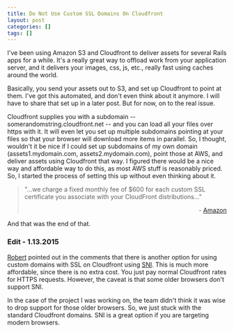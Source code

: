 ```yaml
---
title: Do Not Use Custom SSL Domains On Cloudfront
layout: post
categories: []
tags: []
---
```


I've been using Amazon S3 and Cloudfront to deliver assets for several Rails apps for a while. It's a really great way to offload work from your application server, and it delivers your images, css, js, etc., really fast using caches around the world. 

Basically, you send your assets out to S3, and set up Cloudfront to point at them. I've got this automated, and don't even think about it anymore. I will have to share that set up in a later post. But for now, on to the real issue.

Cloudfront supplies you with a subdomain -- somerandomstring.cloudfront.net -- and you can load all your files over https with it. It will even let you set up multiple subdomains pointing at your files so that your browser will download more items in parallel. So, I thought, wouldn't it be nice if I could set up subdomains of my own domain (assets1.mydomain.com, assets2.mydomain.com), point those at AWS, and deliver assets using Cloudfront that way. I figured there would be a nice way and affordable way to do this, as most AWS stuff is reasonably priced. So, I started the process of setting this up without even thinking about it.

>  "...we charge a fixed monthly fee of $600 for each custom SSL certificate you associate with your CloudFront distributions..." <br> <div style="text-align:right;">- [Amazon](http://aws.amazon.com/cloudfront/custom-ssl-domains/)</div>

And that was the end of that.

### Edit - 1.13.2015

[Robert](https://disqus.com/by/fnordfish/) pointed out in the comments that there is another option for using custom domains with SSL on Cloudfront using [SNI](http://docs.aws.amazon.com/AmazonCloudFront/latest/DeveloperGuide/SecureConnections.html#cnames-https-sni). This is much more affordable, since there is no extra cost. You just pay normal Cloudfront rates for HTTPS requests. However, the caveat is that some older browsers don't support SNI.

In the case of the project I was working on, the team didn't think it was wise to drop support for those older browsers. So, we just stuck with the standard Cloudfront domains. SNI is a great option if you are targeting modern browsers.
